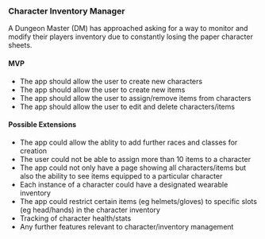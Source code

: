 ### Character Inventory Manager

A Dungeon Master (DM) has approached asking for a way to monitor and modify their players inventory due to constantly losing the paper character sheets.

#### MVP

- The app should allow the user to create new characters
- The app should allow the user to create new items
- The app should allow the user to assign/remove items from characters
- The app should allow the user to edit and delete characters/items


#### Possible Extensions

- The app could allow the ablity to add further races and classes for creation
- The user could not be able to assign more than 10 items to a character
- The app could not only have a page showing all characters/items but also the ability to see items equipped to a particular character
- Each instance of a character could have a designated wearable inventory
- The app could restrict certain items (eg helmets/gloves) to specific slots (eg head/hands) in the character inventory
- Tracking of character health/stats
- Any further features relevant to character/inventory management 
